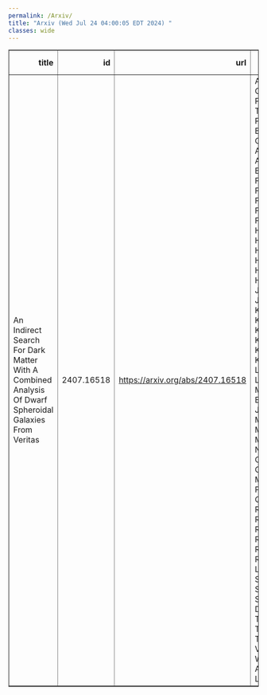 ```yaml
---
permalink: /Arxiv/
title: "Arxiv (Wed Jul 24 04:00:05 EDT 2024) "
classes: wide
---
```

<table border="1" class="dataframe">
  <thead>
    <tr style="text-align: right;">
      <th>title</th>
      <th>id</th>
      <th>url</th>
      <th>authors</th>
      <th>Local Authors</th>
    </tr>
  </thead>
  <tbody>
    <tr>
      <td>An Indirect Search For Dark Matter With A Combined Analysis Of Dwarf   Spheroidal Galaxies From Veritas</td>
      <td>2407.16518</td>
      <td><a href="https://arxiv.org/abs/2407.16518" target="_blank">https://arxiv.org/abs/2407.16518</a></td>
      <td>A. Acharyya, C. B. Adams, P. Bangale, J. T. Bartkoske, P. Batista, W. Benbow, J. L. Christiansen, A. J. Chromey, A. Duerr, M. Errando, A. Falcone, Q. Feng, G. M. Foote, L. Fortson, A. Furniss, W. Hanlon, D. Hanna, O. Hervet, C. E. Hinrichs, J. Holder, T. B. Humensky, W. Jin, M. N. Johnson, P. Kaaret, M. Kertzman, D. Kieda, T. K. Kleiner, N. Korzoun, S. Kumar, M. J. Lang, M. Lundy, G. Maier, Conor E. Mcgrath, M. J. Millard, C. L. Mooney, P. Moriarty, R. Mukherjee, W. Ning, S. O'Brien, R. A. Ong, N. Park, M. Pohl, E. Pueschel, J. Quinn, P. L. Rabinowitz, K. Ragan, P. T. Reynolds, D. Ribeiro, E. Roache, J. L. Ryan, I. Sadeh, L. Saha, G. H. Sembroski, R. Shang, M. Splettstoesser, Donggeun Tak, A. K. Talluri, J. V. Tucci, V. V. Vassiliev, A. Weinstein, D. A. Williams, S. L. Wong</td>
      <td>Marshall Johnson</td>
    </tr>
  </tbody>
</table>
